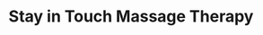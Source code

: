 ---
title: "Stay in Touch Massage Therapy"
url: /denver/stay-in-touch-massage-therapy/
shop: Massage
---